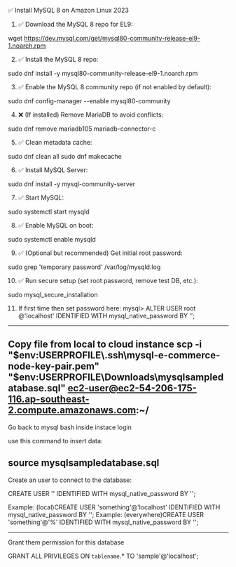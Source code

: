 ✅ Install MySQL 8 on Amazon Linux 2023
1. ✅ Download the MySQL 8 repo for EL9:

wget https://dev.mysql.com/get/mysql80-community-release-el9-1.noarch.rpm

2. ✅ Install the MySQL 8 repo:

sudo dnf install -y mysql80-community-release-el9-1.noarch.rpm

3. ✅ Enable the MySQL 8 community repo (if not enabled by default):

sudo dnf config-manager --enable mysql80-community

4. ❌ (If installed) Remove MariaDB to avoid conflicts:

sudo dnf remove mariadb105 mariadb-connector-c

5. ✅ Clean metadata cache:

sudo dnf clean all
sudo dnf makecache

6. ✅ Install MySQL Server:

sudo dnf install -y mysql-community-server

7. ✅ Start MySQL:

sudo systemctl start mysqld

8. ✅ Enable MySQL on boot:

sudo systemctl enable mysqld

9. ✅ (Optional but recommended) Get initial root password:

sudo grep 'temporary password' /var/log/mysqld.log

10. ✅ Run secure setup (set root password, remove test DB, etc.):

sudo mysql_secure_installation

11. If first time then set password here:
mysql> ALTER USER root @'localhost' IDENTIFIED WITH mysql_native_password BY ‘<putyourpasswordhere>';

----------------
Copy file from local to cloud instance
scp -i "$env:USERPROFILE\.ssh\mysql-e-commerce-node-key-pair.pem" "$env:USERPROFILE\Downloads\mysqlsampledatabase.sql" ec2-user@ec2-54-206-175-116.ap-southeast-2.compute.amazonaws.com:~/
------------------
Go back to mysql bash inside instace login

use this command to insert data:

source mysqlsampledatabase.sql
------------------
Create an user to connect to the database:

CREATE USER '<Putsomethinglikeemail>' IDENTIFIED WITH mysql_native_password BY '<Putpasswordhere>';

Example: (local)CREATE USER 'something'@'localhost' IDENTIFIED WITH mysql_native_password BY '<Putpasswordhere>';
Example: (everywhere)CREATE USER 'something'@'%' IDENTIFIED WITH mysql_native_password BY '<Putpasswordhere>';

------------------
Grant them permission for this database
 
GRANT ALL PRIVILEGES ON `tablename`.* TO 'sample'@'localhost';